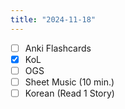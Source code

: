 ```yaml
---
title: "2024-11-18"
---
```


- [ ] Anki Flashcards
- [x] KoL
- [ ] OGS
- [ ] Sheet Music (10 min.)
- [ ] Korean (Read 1 Story)